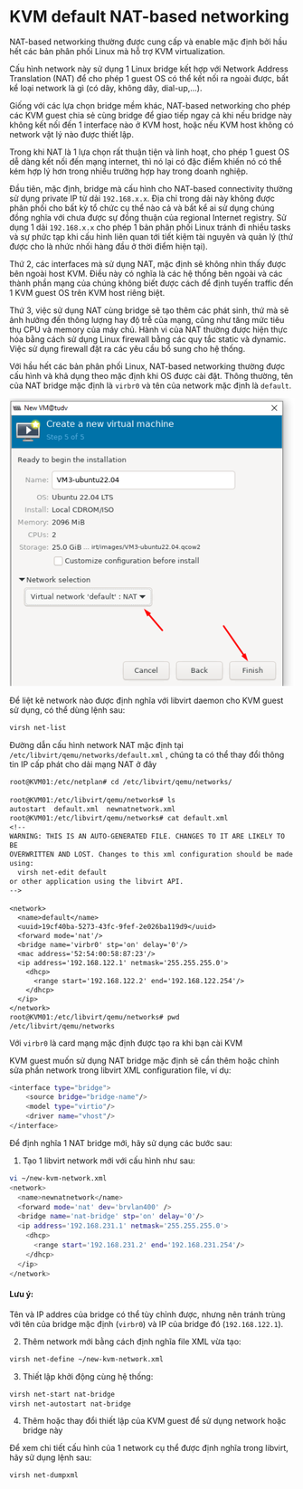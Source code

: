 # KVM default NAT-based networking

NAT-based networking thường được cung cấp và enable mặc định bởi hầu hết các bản phân phối Linux mà hỗ trợ KVM virtualization.

Cấu hình network này sử dụng 1 Linux bridge kết hợp với Network Address Translation (NAT) để cho phép 1 guest OS có thể kết nối ra ngoài được, bất kể loại network là gì (có dây, không dây, dial-up,...).

Giống với các lựa chọn bridge mềm khác, NAT-based networking cho phép các KVM guest chia sẻ cùng bridge để giao tiếp ngay cả khi nếu bridge này không kết nối đến 1 interface nào ở KVM host, hoặc nếu KVM host không có network vật lý nào được thiết lập.

Trong khi NAT là 1 lựa chọn rất thuận tiện và linh hoạt, cho phép 1 guest OS dễ dàng kết nối đến mạng internet, thì nó lại có đặc điểm khiến nó có thể kém hợp lý hơn trong nhiều trường hợp hay trong doanh nghiệp.

Đầu tiên, mặc định, bridge mà cấu hình cho NAT-based connectivity thường sử dụng private IP từ dải ```192.168.x.x```. Địa chỉ trong dải này không được phân phối cho bất kỳ tổ chức cụ thể nào cả và bất kể ai sử dụng chúng đồng nghĩa với chưa được sự đồng thuận của regional Internet registry. Sử dụng 1 dải ```192.168.x.x``` cho phép 1 bản phân phối Linux tránh đi nhiều tasks và sự phức tạp khi cấu hình liên quan tới tiết kiệm tài nguyên và quản lý (thứ được cho là nhức nhối hàng đầu ở thời điểm hiện tại).

Thứ 2, các interfaces mà sử dụng NAT, mặc định sẽ không nhìn thấy được bên ngoài host KVM. Điều này có nghĩa là các hệ thống bên ngoài và các thành phần mạng của chúng không biết được cách để định tuyến traffic đến 1 KVM guest OS trên KVM host riêng biệt.

Thứ 3, việc sử dụng NAT cùng bridge sẽ tạo thêm các phát sinh, thứ mà sẽ ảnh hưởng đến thông lượng hay độ trễ của mạng, cũng như tăng mức tiêu thụ CPU và memory của máy chủ. Hành vi của NAT thường được hiện thực hóa bằng cách sử dụng Linux firewall bằng các quy tắc static và dynamic. Việc sử dụng firewall đặt ra các yêu cầu bổ sung cho hệ thống.

Với hầu hết các bản phân phối Linux, NAT-based networking thường được cấu hình và khả dụng theo mặc định khi OS được cài đặt. Thông thường, tên của NAT bridge mặc định là ```virbr0``` và tên của network mặc định là ```default```.

  <img src="kvmimages/Screenshot_24.png">

Để liệt kê network nào được định nghĩa với libvirt daemon cho KVM guest sử dụng, có thể dùng lệnh sau:

```sh
virsh net-list
```

Đường dẫn cấu hình network NAT mặc định tại ``/etc/libvirt/qemu/networks/default.xml`` , chúng ta có thể thay đổi thông tin IP cấp phát cho dải mạng NAT ở đây

    root@KVM01:/etc/netplan# cd /etc/libvirt/qemu/networks/

    root@KVM01:/etc/libvirt/qemu/networks# ls
    autostart  default.xml  newnatnetwork.xml
    root@KVM01:/etc/libvirt/qemu/networks# cat default.xml
    <!--
    WARNING: THIS IS AN AUTO-GENERATED FILE. CHANGES TO IT ARE LIKELY TO BE
    OVERWRITTEN AND LOST. Changes to this xml configuration should be made using:
      virsh net-edit default
    or other application using the libvirt API.
    -->

    <network>
      <name>default</name>
      <uuid>19cf40ba-5273-43fc-9fef-2e026ba119d9</uuid>
      <forward mode='nat'/>
      <bridge name='virbr0' stp='on' delay='0'/>
      <mac address='52:54:00:58:87:23'/>
      <ip address='192.168.122.1' netmask='255.255.255.0'>
        <dhcp>
          <range start='192.168.122.2' end='192.168.122.254'/>
        </dhcp>
      </ip>
    </network>
    root@KVM01:/etc/libvirt/qemu/networks# pwd
    /etc/libvirt/qemu/networks

Với ``virbr0`` là card mạng mặc định được tạo ra khi bạn cài KVM

KVM guest muốn sử dụng NAT bridge mặc định sẽ cần thêm hoặc chỉnh sửa phần network trong libvirt XML configuration file, ví dụ:

```sh
<interface type="bridge"> 
    <source bridge="bridge-name"/>
    <model type="virtio"/>
    <driver name="vhost"/>
</interface>
```

Để định nghĩa 1 NAT bridge mới, hãy sử dụng các bước sau:

1. Tạo 1 libvirt network mới  với cấu hình như sau:

```sh
vi ~/new-kvm-network.xml
<network>
  <name>newnatnetwork</name>
  <forward mode='nat' dev='brvlan400' />
  <bridge name='nat-bridge' stp='on' delay='0'/>
  <ip address='192.168.231.1' netmask='255.255.255.0'>
    <dhcp>
      <range start='192.168.231.2' end='192.168.231.254'/>
    </dhcp>
  </ip>
</network>
```

#### Lưu ý: 

Tên và IP addres của bridge có thể tùy chỉnh được, nhưng nên tránh trùng với tên của bridge mặc định (```virbr0```) và IP của bridge đó (```192.168.122.1```).

2. Thêm network mới bằng cách định nghĩa file XML vừa tạo:

```sh
virsh net-define ~/new-kvm-network.xml
```

3. Thiết lập khởi động cùng hệ thống:

```sh
virsh net-start nat-bridge
virsh net-autostart nat-bridge
```

4. Thêm hoặc thay đổi thiết lập của KVM guest để sử dụng network hoặc bridge này

Để xem chi tiết cấu hình của 1 network cụ thể được định nghĩa trong libvirt, hãy sử dụng lệnh sau:

```sh
virsh net-dumpxml 
```